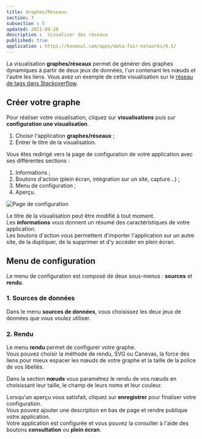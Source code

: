 ```yaml
---
title: Graphes/Réseaux
section: 7
subsection : 5
updated: 2021-09-20
description :  Visualiser des réseaux
published: true
application : https://koumoul.com/apps/data-fair-networks/0.1/
---
```


La visualisation **graphes/réseaux** permet de générer des graphes dynamiques à partir de deux jeux de données, l'un contenant les nœuds et l'autre les liens. Vous avez un exemple de cette visualisation sur le [réseau de tags dans Stackoverflow](https://opendata.koumoul.com/reuses/noeuds-du-reseau-des-tags-dans-stackoverflow).

## Créer votre graphe

Pour réaliser votre visualisation, cliquez sur **visualisations** puis sur **configuration une visualisation**.

1. Choisir l'application **graphes/réseaux**&nbsp;;
2. Entrer le titre de la visualisation.

<p>
</p>

Vous êtes redirigé vers la page de configuration de votre application avec ses différentes sections&nbsp;:

1. Informations&nbsp;;
2. Boutons d'action (plein écran, intégration sur un site, capture...)&nbsp;;
3. Menu de configuration&nbsp;;
4. Aperçu.

![Page de configuration](./images/user-guide-backoffice/graphes-config.jpg)

Le titre de la visualisation peut être modifié à tout moment.  
Les **informations** vous donnent un résumé des caractéristiques de votre application.  
Les boutons d'action vous permettent d'importer l'application sur un autre site, de la dupliquer, de la supprimer et d'y accéder en plein écran.

## Menu de configuration
Le menu de configuration est composé de deux sous-menus&nbsp;: **sources** et **rendu**.

### 1. Sources de données

Dans le menu **sources de données**, vous choisissez les deux jeux de données que vous voulez utiliser.  

### 2. Rendu

Le menu **rendu** permet de configurer votre graphe.  
Vous pouvez choisir la méthode de rendu, SVG ou Canevas, la force des liens pour mieux espacer les nœuds de votre graphe et la taille de la police de vos libellés.  

Dans la section **nœuds** vous paramétrez le rendu de vos nœuds en choisissant leur taille, le champ de leurs noms et leur couleur.  

Lorsqu'un aperçu vous satisfait, cliquez sur **enregistrer** pour finaliser votre configuration.  
Vous pouvez ajouter une description en bas de page et rendre publique votre application.  
Votre application est configurée et vous pouvez la consulter à l'aide des boutons **consultation** ou **plein écran**.
